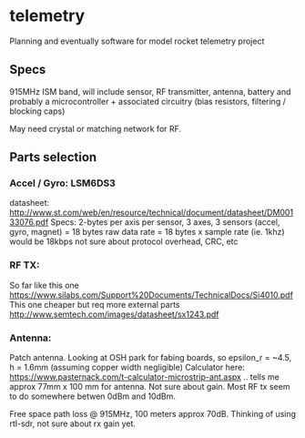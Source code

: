 # telemetry
Planning and eventually software for model rocket telemetry project

## Specs

915MHz ISM band, will include sensor, RF transmitter, antenna, battery and probably a microcontroller + associated circuitry (bias resistors, filtering / blocking caps)

May need crystal or matching network for RF.

## Parts selection

### Accel / Gyro: LSM6DS3
datasheet: http://www.st.com/web/en/resource/technical/document/datasheet/DM00133076.pdf
Specs:
2-bytes per axis per sensor, 3 axes, 3 sensors (accel, gyro, magnet) = 18 bytes
raw data rate = 18 bytes x sample rate (ie. 1khz) would be 18kbps
not sure about protocol overhead, CRC, etc

### RF TX: 
So far like this one https://www.silabs.com/Support%20Documents/TechnicalDocs/Si4010.pdf
This one cheaper but req more external parts http://www.semtech.com/images/datasheet/sx1243.pdf

### Antenna:
Patch antenna. Looking at OSH park for fabing boards, so epsilon_r = ~4.5, h = 1.6mm (assuming copper width negligible)
Calculator here: https://www.pasternack.com/t-calculator-microstrip-ant.aspx
.. tells me approx 77mm x 100 mm for antenna. Not sure about gain. Most RF tx seem to do somewhere betwen 0dBm and 10dBm. 

Free space path loss @ 915MHz, 100 meters approx 70dB. Thinking of using rtl-sdr, not sure about rx gain yet.
